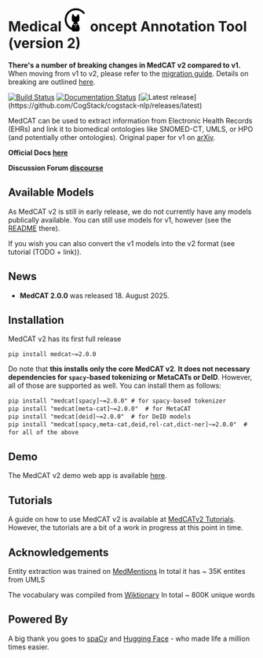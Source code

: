# Medical  <img src="https://github.com/CogStack/cogstack-nlp/blob/main/media/cat-logo.png?raw=true" width=45> oncept Annotation Tool (version 2)

**There's a number of breaking changes in MedCAT v2 compared to v1.**
When moving from v1 to v2, please refer to the [migration guide](docs/migration_guide_v2.md).
Details on breaking are outlined [here](docs/breaking_changes.md).

[![Build Status](https://github.com/CogStack/cogstack-nlp/actions/workflows/medcat-v2_main.yml/badge.svg?branch=main)](https://github.com/CogStack/cogstack-nlp/actions/workflows/medcat-v2_main.yml/badge.svg?branch=main)
[![Documentation Status](https://readthedocs.org/projects/cogstack-nlp/badge/?version=latest)](https://readthedocs.org/projects/cogstack-nlp/badge/?version=latest)
[![Latest release](https://img.shields.io/github/v/release/CogStack/cogstack-nlp?filter=medcat/*)](https://github.com/CogStack/cogstack-nlp/releases/latest)
<!-- [![pypi Version](https://img.shields.io/pypi/v/medcat.svg?style=flat-square&logo=pypi&logoColor=white)](https://pypi.org/project/medcat/) -->

MedCAT can be used to extract information from Electronic Health Records (EHRs) and link it to biomedical ontologies like SNOMED-CT, UMLS, or HPO (and potentially other ontologies).
Original paper for v1 on [arXiv](https://arxiv.org/abs/2010.01165).

**Official Docs [here](https://cogstack-nlp.readthedocs.io/)**

**Discussion Forum [discourse](https://discourse.cogstack.org/)**

## Available Models

As MedCAT v2 is still in early release, we do not currently have any models publically available.
You can still use models for v1, however (see the [README](https://github.com/CogStack/cogstack-nlp/blob/main/medcat-v2/README.md) there).

If you wish you can also convert the v1 models into the v2 format (see tutorial (TODO + link)).

## News
- **MedCAT 2.0.0**  was released 18. August 2025.
<!-- - **Paper** van Es, B., Reteig, L.C., Tan, S.C. et al. [Negation detection in Dutch clinical texts: an evaluation of rule-based and machine learning methods](https://doi.org/10.1186/s12859-022-05130-x). BMC Bioinformatics 24, 10 (2023).
- **New tool in the Cogstack ecosystem \[19. December 2022\]** [Foresight -- Deep Generative Modelling of Patient Timelines using Electronic Health Records](https://arxiv.org/abs/2212.08072)
- **New Paper using MedCAT \[21. October 2022\]**: [A New Public Corpus for Clinical Section Identification: MedSecId.](https://aclanthology.org/2022.coling-1.326.pdf)
- **Major Change to the Permissions of Use \[4. August 2022\]** MedCAT now uses the [Elastic License 2.0](https://github.com/CogStack/MedCAT/pull/271/commits/c9f4e86116ec751a97c618c97dadaa23e1feb6bc). For further information please click [here.](https://www.elastic.co/licensing/elastic-license)
- **New Downloader \[15. March 2022\]**: You can now [download](https://uts.nlm.nih.gov/uts/login?service=https://medcat.rosalind.kcl.ac.uk/auth-callback) the latest SNOMED-CT and UMLS model packs via UMLS user authentication.
- **New Feature and Tutorial \[7. December 2021\]**: [Exploring Electronic Health Records with MedCAT and Neo4j](https://towardsdatascience.com/exploring-electronic-health-records-with-medcat-and-neo4j-f376c03d8eef)
- **New Minor Release \[20. October 2021\]** Introducing model packs, new faster multiprocessing for large datasets (100M+ documents) and improved MetaCAT.
- **New Release \[1. August 2021\]**: Upgraded MedCAT to use spaCy v3, new scispaCy models have to be downloaded - all old CDBs (compatble with MedCAT v1) will work without any changes.
- **New Feature and Tutorial \[8. July 2021\]**: [Integrating 🤗 Transformers with MedCAT for biomedical NER+L](https://towardsdatascience.com/integrating-transformers-with-medcat-for-biomedical-ner-l-8869c76762a)
- **General \[1. April 2021\]**: MedCAT is upgraded to v1, unforunately this introduces breaking changes with older models (MedCAT v0.4),
  as well as potential problems with all code that used the MedCAT package. MedCAT v0.4 is available on the legacy
  branch and will still be supported until 1. July 2021
  (with respect to potential bug fixes), after it will still be available but not updated anymore.
- **Paper**: [What’s in a Summary? Laying the Groundwork for Advances in Hospital-Course Summarization](https://www.aclweb.org/anthology/2021.naacl-main.382.pdf)
- ([more...](https://github.com/CogStack/cogstack-nlp/blob/main/medcat-v2/media/news.md)) -->

## Installation

MedCAT v2 has its first full release
```
pip install medcat~=2.0.0
```
Do note that **this installs only the core MedCAT v2**.
**It does not necessary dependencies for `spacy`-based tokenizing or MetaCATs or DeID**.
However, all of those are supported as well.
You can install them as follows:
```
pip install "medcat[spacy]~=2.0.0" # for spacy-based tokenizer
pip install "medcat[meta-cat]~=2.0.0"  # for MetaCAT
pip install "medcat[deid]~=2.0.0"  # for DeID models
pip install "medcat[spacy,meta-cat,deid,rel-cat,dict-ner]~=2.0.0"  # for all of the above
```

## Demo

The MedCAT v2 demo web app is available [here](https://medcatv2.sites.er.kcl.ac.uk/).

## Tutorials
A guide on how to use MedCAT v2 is available at [MedCATv2 Tutorials](https://github.com/CogStack/cogstack-nlp/tree/main/medcat-v2-tutorials).
However, the tutorials are a bit of a work in progress at this point in time.


## Acknowledgements
Entity extraction was trained on [MedMentions](https://github.com/chanzuckerberg/MedMentions) In total it has ~ 35K entites from UMLS

The vocabulary was compiled from [Wiktionary](https://en.wiktionary.org/wiki/Wiktionary:Main_Page) In total ~ 800K unique words

## Powered By
A big thank you goes to [spaCy](https://spacy.io/) and [Hugging Face](https://huggingface.co/) - who made life a million times easier.


<!-- ## Citation
```
@ARTICLE{Kraljevic2021-ln,
  title="Multi-domain clinical natural language processing with {MedCAT}: The Medical Concept Annotation Toolkit",
  author="Kraljevic, Zeljko and Searle, Thomas and Shek, Anthony and Roguski, Lukasz and Noor, Kawsar and Bean, Daniel and Mascio, Aurelie and Zhu, Leilei and Folarin, Amos A and Roberts, Angus and Bendayan, Rebecca and Richardson, Mark P and Stewart, Robert and Shah, Anoop D and Wong, Wai Keong and Ibrahim, Zina and Teo, James T and Dobson, Richard J B",
  journal="Artif. Intell. Med.",
  volume=117,
  pages="102083",
  month=jul,
  year=2021,
  issn="0933-3657",
  doi="10.1016/j.artmed.2021.102083"
}
``` -->
